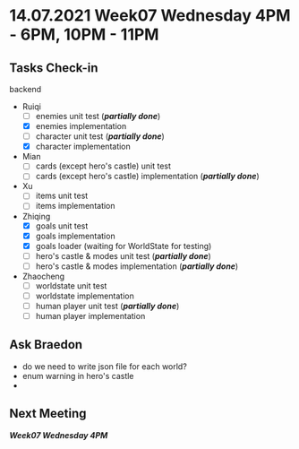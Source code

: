 # 14.07.2021 Week07 Wednesday 4PM - 6PM, 10PM - 11PM

## Tasks Check-in
backend
* Ruiqi
  - [ ] enemies unit test (***partially done***)
  - [x] enemies implementation
  - [ ] character unit test (***partially done***)
  - [x] character implementation
* Mian
  - [ ] cards (except hero's castle) unit test
  - [ ] cards (except hero's castle) implementation (***partially done***)
* Xu
  - [ ] items unit test
  - [ ] items implementation
* Zhiqing
  - [x] goals unit test
  - [x] goals implementation
  - [x] goals loader (waiting for WorldState for testing)
  - [ ] hero's castle & modes unit test (***partially done***)
  - [ ] hero's castle & modes implementation (***partially done***)
* Zhaocheng
  - [ ] worldstate unit test
  - [ ] worldstate implementation
  - [ ] human player unit test (***partially done***)
  - [ ] human player implementation

## Ask Braedon
* do we need to write json file for each world?
* enum warning in hero's castle
* 

## Next Meeting
***Week07 Wednesday 4PM***